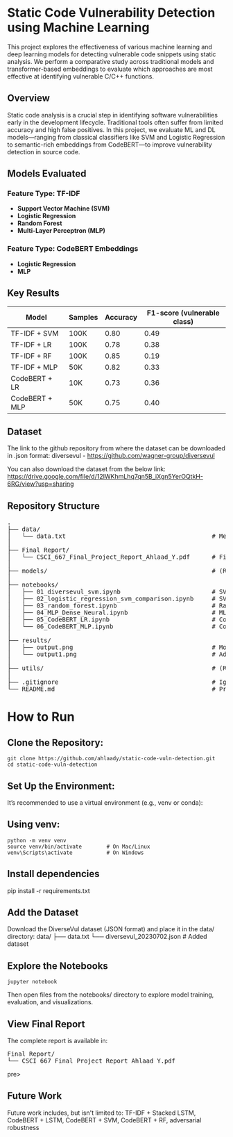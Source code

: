 # Static Code Vulnerability Detection using Machine Learning

This project explores the effectiveness of various machine learning and deep learning models for detecting vulnerable code snippets using static analysis. We perform a comparative study across traditional models and transformer-based embeddings to evaluate which approaches are most effective at identifying vulnerable C/C++ functions.

## Overview

Static code analysis is a crucial step in identifying software vulnerabilities early in the development lifecycle. Traditional tools often suffer from limited accuracy and high false positives. In this project, we evaluate ML and DL models—ranging from classical classifiers like SVM and Logistic Regression to semantic-rich embeddings from CodeBERT—to improve vulnerability detection in source code.

## Models Evaluated

### Feature Type: TF-IDF
- **Support Vector Machine (SVM)**
- **Logistic Regression**
- **Random Forest**
- **Multi-Layer Perceptron (MLP)**

### Feature Type: CodeBERT Embeddings
- **Logistic Regression**
- **MLP**

## Key Results

| Model              | Samples | Accuracy | F1-score (vulnerable class) |
|-------------------|---------|----------|------------------------------|
| TF-IDF + SVM      | 100K    | 0.80     | 0.49                         |
| TF-IDF + LR       | 100K    | 0.78     | 0.38                         |
| TF-IDF + RF       | 100K    | 0.85     | 0.19                         |
| TF-IDF + MLP      | 50K     | 0.82     | 0.33                         |
| CodeBERT + LR     | 10K     | 0.73     | 0.36                         |
| CodeBERT + MLP    | 50K     | 0.75     | 0.40                         |


## Dataset
The link to the github repository from where the dataset can be downloaded in .json format:
diversevul - https://github.com/wagner-group/diversevul

You can also download the dataset from the below link:
https://drive.google.com/file/d/12IWKhmLhq7qn5B_iXgn5YerOQtkH-6RG/view?usp=sharing


## Repository Structure
<pre>
.
├── data/
│   └── data.txt                                        # Metadata / notes about dataset usage
│
├── Final Report/
│   └── CSCI_667_Final_Project_Report_Ahlaad_Y.pdf      # Final project report (academic submission)
│
├── models/                                             # (Reserved for trained model checkpoints or future work)
│
├── notebooks/
│   ├── 01_diversevul_svm.ipynb                         # SVM trained on DiverseVul dataset
│   ├── 02_logistic_regression_svm_comparison.ipynb     # SVM vs Logistic Regression comparison
│   ├── 03_random_forest.ipynb                          # Random Forest classifier implementation
│   ├── 04_MLP_Dense_Neural.ipynb                       # MLP experiments (TF-IDF features)
│   ├── 05_CodeBERT_LR.ipynb                            # CodeBERT + Logistic Regression experiments
│   └── 06_CodeBERT_MLP.ipynb                           # CodeBERT + MLP experiments and visualizations
│
├── results/
│   ├── output.png                                      # Model comparison visualization
│   └── output1.png                                     # Additional result chart
│
├── utils/                                              # (Reserved for helper functions or scripts)
│
├── .gitignore                                          # Ignore rules (dataset, cache, envs, etc.)
└── README.md                                           # Project documentation (this file)
</pre>


# How to Run
## Clone the Repository:
    git clone https://github.com/ahlaady/static-code-vuln-detection.git
    cd static-code-vuln-detection

## Set Up the Environment:
It’s recommended to use a virtual environment (e.g., venv or conda):

## Using venv:
    python -m venv venv
    source venv/bin/activate        # On Mac/Linux
    venv\Scripts\activate           # On Windows

## Install dependencies
pip install -r requirements.txt

## Add the Dataset
Download the DiverseVul dataset (JSON format) and place it in the data/ directory:
    data/
    ├── data.txt
    └── diversevul_20230702.json            # Added dataset

## Explore the Notebooks
    jupyter notebook
Then open files from the notebooks/ directory to explore model training, evaluation, and visualizations.

## View Final Report
The complete report is available in:
<pre>
Final Report/
└── CSCI_667_Final_Project_Report_Ahlaad_Y.pdf
</pre>pre>

## Future Work
Future work includes, but isn't limited to: TF-IDF + Stacked LSTM, CodeBERT + LSTM, CodeBERT + SVM, CodeBERT + RF, adversarial robustness
